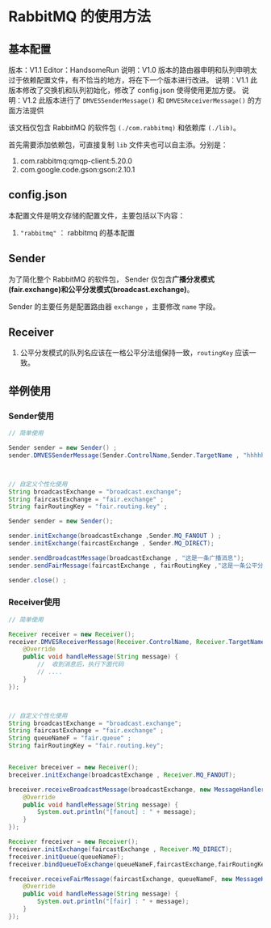 # RabbitMQ 的使用方法

## 基本配置

版本：V1.1
Editor：HandsomeRun
说明：V1.0 版本的路由器申明和队列申明太过于依赖配置文件，有不恰当的地方，将在下一个版本进行改进。
说明：V1.1 此版本修改了交换机和队列初始化，修改了 config.json 使得使用更加方便。
说明：V1.2 此版本进行了 `DMVESSenderMessage()` 和 `DMVESReceiverMessage()` 的方面方法提供

该文档仅包含 RabbitMQ 的软件包 `(./com.rabbitmq)` 和依赖库 `(./lib)`。

首先需要添加依赖包，可直接复制 `lib` 文件夹也可以自主添。分别是：

1. com.rabbitmq:qmqp-client:5.20.0
2. com.google.code.gson:gson:2.10.1

## config.json

本配置文件是明文存储的配置文件，主要包括以下内容：

1. `"rabbitmq"` ： rabbitmq 的基本配置

## Sender

为了简化整个 RabbitMQ 的软件包， Sender 仅包含**广播分发模式(fair.exchange)**和**公平分发模式(broadcast.exchange)**。

Sender 的主要任务是配置路由器 `exchange` ，主要修改 `name` 字段。

## Receiver

1. 公平分发模式的队列名应该在一格公平分法组保持一致，`routingKey` 应该一致。

## 举例使用

### Sender使用

```java
// 简单使用

Sender sender = new Sender() ; 
sender.DMVESSenderMessage(Sender.ControlName,Sender.TargetName , "hhhhhh");



// 自定义个性化使用
String broadcastExchange = "broadcast.exchange";
String faircastExchange = "fair.exchange" ;
String fairRoutingKey = "fair.routing.key" ;

Sender sender = new Sender();

sender.initExchange(broadcastExchange ,Sender.MQ_FANOUT ) ;
sender.initExchange(faircastExchange , Sender.MQ_DIRECT);

sender.sendBroadcastMessage(broadcastExchange , "这是一条广播消息");
sender.sendFairMessage(faircastExchange , fairRoutingKey ,"这是一条公平分发消息");

sender.close() ; 
```

### Receiver使用

```java
// 简单使用

Receiver receiver = new Receiver();
receiver.DMVESReceiverMessage(Receiver.ControlName, Receiver.TargetName, new MessageHandler() {
    @Override
    public void handleMessage(String message) {
        //  收到消息后，执行下面代码
        // ....
    }
});



// 自定义个性化使用
String broadcastExchange = "broadcast.exchange";
String faircastExchange = "fair.exchange" ;
String queueNameF = "fair.queue" ;
String fairRoutingKey = "fair.routing.key";


Receiver breceiver = new Receiver();
breceiver.initExchange(broadcastExchange , Receiver.MQ_FANOUT);

breceiver.receiveBroadcastMessage(broadcastExchange, new MessageHandler() {
    @Override
    public void handleMessage(String message) {
        System.out.println("[fanout] : " + message);
    }
});

Receiver freceiver = new Receiver();
freceiver.initExchange(faircastExchange , Receiver.MQ_DIRECT);
freceiver.initQueue(queueNameF);
freceiver.bindQueueToExchange(queueNameF,faircastExchange,fairRoutingKey);

freceiver.receiveFairMessage(faircastExchange, queueNameF, new MessageHandler() {
    @Override
    public void handleMessage(String message) {
        System.out.println("[fair] : " + message);
    }
});

```
